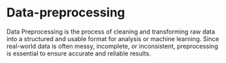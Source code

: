 # Data-preprocessing 
Data Preprocessing is the process of cleaning and transforming raw data into a structured and usable format for analysis or machine learning. Since real-world data is often messy, incomplete, or inconsistent, preprocessing is essential to ensure accurate and reliable results.
